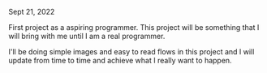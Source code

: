 Sept 21, 2022

First project as a aspiring programmer. This project will be something that I 
will bring with me until I am a real programmer. 

I'll be doing simple images and easy to read flows in this project and I will update from time to time and achieve what I really want to happen.
